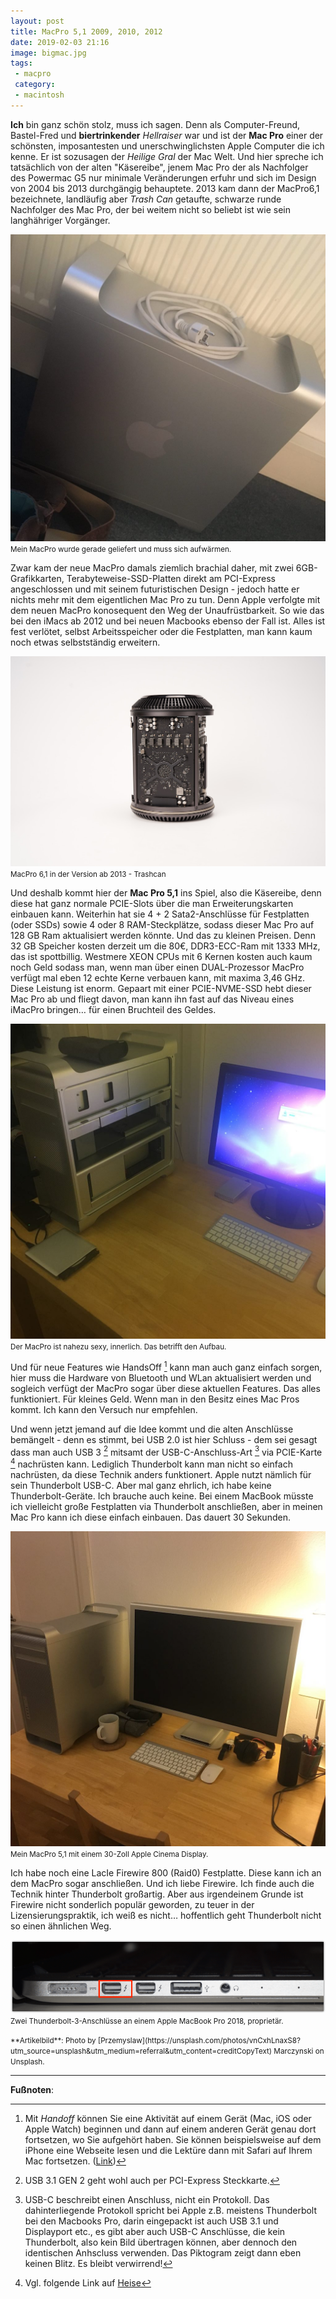 ```yaml
---
layout: post
title: MacPro 5,1 2009, 2010, 2012
date: 2019-02-03 21:16
image: bigmac.jpg
tags:
 - macpro
 category:
 - macintosh
---
```


**Ich** bin ganz schön stolz, muss ich sagen. Denn als Computer-Freund, Bastel-Fred und **biertrinkender** *Hellraiser* war und ist der **Mac Pro** einer der schönsten, imposantesten und unerschwinglichsten Apple Computer die ich kenne.
Er ist sozusagen der *Heilige Gral* der Mac Welt. Und hier spreche ich tatsächlich von der alten "Käsereibe", jenem Mac Pro der als Nachfolger des Powermac G5 nur minimale Veränderungen erfuhr und sich im Design von 2004 bis 2013 durchgängig behauptete. 2013 kam dann der MacPro6,1 bezeichnete, landläufig aber *Trash Can* getaufte, schwarze runde Nachfolger des Mac Pro, der bei weitem nicht so beliebt ist wie sein langhähriger Vorgänger. <!--more-->

![MacPro 4,1](/assets/2019/02/delivery.jpg)
<small>Mein MacPro wurde gerade geliefert und muss sich aufwärmen.</small>

Zwar kam der neue MacPro damals ziemlich brachial daher, mit zwei 6GB-Grafikkarten, Terabyteweise-SSD-Platten direkt am PCI-Express angeschlossen und mit seinem futuristischen Design - jedoch hatte er nichts mehr mit dem eigentlichen Mac Pro zu tun. Denn Apple verfolgte mit dem neuen MacPro konosequent den Weg der Unaufrüstbarkeit. So wie das bei den iMacs ab 2012 und bei neuen Macbooks ebenso der Fall ist. Alles ist fest verlötet, selbst Arbeitsspeicher oder die Festplatten, man kann kaum noch etwas selbstständig erweitern.

![MacPro 6,1 2013](/assets/2019/02/macpro-trashcan.jpg)
<small>MacPro 6,1 in der Version ab 2013 - Trashcan</small>

Und deshalb kommt hier der **Mac Pro 5,1** ins Spiel, also die Käsereibe, denn diese hat ganz normale PCIE-Slots über die man Erweiterungskarten einbauen kann. Weiterhin hat sie 4 + 2 Sata2-Anschlüsse für Festplatten (oder SSDs) sowie 4 oder 8 RAM-Steckplätze, sodass dieser Mac Pro auf 128 GB Ram aktualisiert werden könnte. Und das zu kleinen Preisen. Denn 32 GB Speicher kosten derzeit um die 80€, DDR3-ECC-Ram mit 1333 MHz, das ist spottbillig. Westmere XEON CPUs mit 6 Kernen kosten auch kaum noch Geld sodass man, wenn man über einen DUAL-Prozessor MacPro verfügt mal eben 12 echte Kerne verbauen kann, mit maxima 3,46 GHz. Diese Leistung ist enorm. Gepaart mit einer PCIE-NVME-SSD hebt dieser Mac Pro ab und fliegt davon, man kann ihn fast auf das Niveau eines iMacPro bringen… für einen Bruchteil des Geldes.

![MacPro 6,1 2013](/assets/2019/02/updating.jpg)
<small>Der MacPro ist nahezu sexy, innerlich. Das betrifft den Aufbau.</small>

Und für neue Features wie HandsOff [^2] kann man auch ganz einfach sorgen, hier muss die Hardware von Bluetooth und WLan aktualisiert werden und sogleich verfügt der MacPro sogar über diese aktuellen Features. Das alles funktioniert. Für kleines Geld. Wenn man in den Besitz eines Mac Pros kommt. Ich kann den Versuch nur empfehlen.

Und wenn jetzt jemand auf die Idee kommt und die alten Anschlüsse bemängelt - denn es stimmt, bei USB 2.0 ist hier Schluss - dem sei gesagt dass man auch USB 3 [^4] mitsamt der USB-C-Anschluss-Art [^5] via PCIE-Karte [^3] nachrüsten kann. Lediglich Thunderbolt kann man nicht so einfach nachrüsten, da diese Technik anders funktionert. Apple nutzt nämlich für sein Thunderbolt USB-C.
Aber mal ganz ehrlich, ich habe keine Thunderbolt-Geräte. Ich brauche auch keine. Bei einem MacBook müsste ich vielleicht große Festplatten via Thunderbolt anschließen, aber in meinen Mac Pro kann ich diese einfach einbauen. Das dauert 30 Sekunden.

![Mein MacPro 5,1 mit einem 30-Zoll Apple Cinema Display.](/assets/2019/02/cinema2.jpg)
<small>Mein MacPro 5,1 mit einem 30-Zoll Apple Cinema Display.</small>

Ich habe noch eine LacIe Firewire 800 (Raid0) Festplatte. Diese kann ich an dem MacPro sogar anschließen.
Und ich liebe Firewire. Ich finde auch die Technik hinter Thunderbolt großartig. Aber aus irgendeinem Grunde ist Firewire nicht sonderlich populär geworden, zu teuer in der Lizensierungspraktik, ich weiß es nicht… hoffentlich geht Thunderbolt nicht so einen ähnlichen Weg.

![Zwei Thunderbolt-3-Anschlüsse an einem Apple MacBook Pro 2018](/assets/2019/02/tb.png)
<small>Zwei Thunderbolt-3-Anschlüsse an einem Apple MacBook Pro 2018, proprietär.</small>

<small>
**Artikelbild**: Photo by [Przemyslaw](https://unsplash.com/photos/vnCxhLnaxS8?utm_source=unsplash&utm_medium=referral&utm_content=creditCopyText) Marczynski on Unsplash.<br />
</small>

---

**Fußnoten**:

[^2]: Mit *Handoff* können Sie eine Aktivität auf einem Gerät (Mac, iOS oder Apple Watch) beginnen und dann auf einem anderen Gerät genau dort fortsetzen, wo Sie aufgehört haben. Sie können beispielsweise auf dem iPhone eine Webseite lesen und die Lektüre dann mit Safari auf Ihrem Mac fortsetzen. ([Link](https://support.apple.com/kb/PH25169?locale=de_DE))
[^3]: Vgl. folgende Link auf [Heise](https://www.heise.de/mac-and-i/meldung/Aukey-Alter-Tower-Mac-Pro-wird-USB-C-faehig-3596683.html)
[^4]: USB 3.1 GEN 2 geht wohl auch per PCI-Express Steckkarte.
[^5]: USB-C beschreibt einen Anschluss, nicht ein Protokoll. Das dahinterliegende Protokoll spricht bei Apple z.B. meistens Thunderbolt bei den Macbooks Pro, darin eingepackt ist auch USB 3.1 und Displayport etc., es gibt aber auch USB-C Anschlüsse, die kein Thunderbolt, also kein Bild übertragen können, aber dennoch den identischen Anhscluss verwenden. Das Piktogram zeigt dann eben keinen Blitz. Es bleibt verwirrend!
